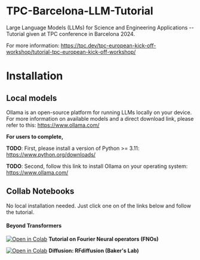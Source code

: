 # TPC-Barcelona-LLM-Tutorial
Large Language Models (LLMs) for Science and Engineering Applications -- Tutorial given at TPC conference in Barcelona 2024.

For more information: https://tpc.dev/tpc-european-kick-off-workshop/tutorial-tpc-european-kick-off-workshop/


# Installation

## Local models
Ollama is an open-source platform for running LLMs locally on your device. For more information on available models and a direct download link, please refer to this: https://www.ollama.com/


**For users to complete,**

**TODO**: First, please install a version of Python >= 3.11: https://www.python.org/downloads/

**TODO**: Second, follow this link to install Ollama on your operating system: https://www.ollama.com/

## Collab Notebooks
No local installation needed. Just click one on of the links below and follow the tutorial.

#### Beyond Transformers
[![Open in Colab](https://colab.research.google.com/assets/colab-badge.svg)](https://colab.research.google.com/github/ramanathanlab/TPC-Barcelona-LLM-Tutorial/blob/main/notebooks/Beyond_Transformers_NOs.ipynb) **Tutorial on Fourier Neural operators (FNOs)**

[![Open in Colab](https://colab.research.google.com/assets/colab-badge.svg)](https://colab.research.google.com/github/sokrypton/ColabDesign/blob/v1.1.1/rf/examples/diffusion.ipynb#scrollTo=DUNKRBNSvk6) **Diffusion: RFdiffusion (Baker's Lab)**
